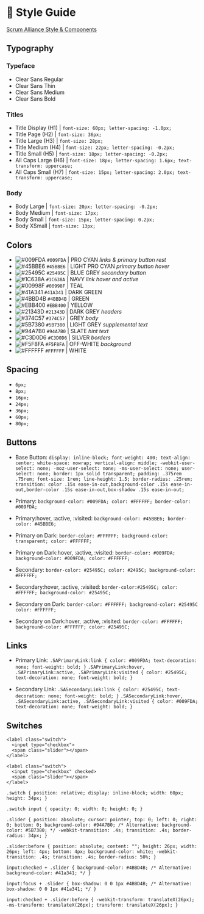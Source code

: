 # :art: Style Guide
[Scrum Alliance Style & Components](https://projects.invisionapp.com/share/QMJGWVZU69R#/screens/303774429)

## Typography 

### Typeface
- Clear Sans Regular
- Clear Sans Thin
- Clear Sans Medium 
- Clear Sans Bold

### Titles
- Title Display (H1)  | `font-size: 60px; letter-spacing: -1.0px;`
- Title Page (H2)     | `font-size: 36px;`
- Title Large (H3)    | `font-size: 28px;`
- Title Medium (H4)   | `font-size: 22px; letter-spacing: -0.2px;`
- Title Small (H5)    | `font-size: 18px; letter-spacing: -0.2px;`
- All Caps Large (H6) | `font-size: 18px; letter-spacing: 1.6px; text-transform: uppercase;`
- All Caps Small (H7) | `font-size: 15px; letter-spacing: 2.0px; text-transform: uppercase;` 

### Body
- Body Large    | `font-size: 20px; letter-spacing: -0.2px;`
- Body Medium   | `font-size: 17px;`
- Body Small    | `font-size: 15px; letter-spacing: 0.2px;`
- Body XSmall   | `font-size: 13px;`


## Colors
- ![#009FDA](https://placehold.it/15/009FDA/000000?text=+) `#009FDA` | PRO CYAN *links & primary button rest* 
- ![#45BBE6](https://placehold.it/15/45BBE6/000000?text=+) `#45BBE6` | LIGHT PRO CYAN *primary button hover*
- ![#25495C](https://placehold.it/15/25495C/000000?text=+) `#25495C` | BLUE GREY *secondary button*
- ![#1C638A](https://placehold.it/15/1C638A/000000?text=+) `#1C638A` | NAVY *link hover and active*
- ![#00998F](https://placehold.it/15/00998F/000000?text=+) `#00998F` | TEAL
- ![#41A341](https://placehold.it/15/41A341/000000?text=+) `#41A341` | DARK GREEN
- ![#4BBD4B](https://placehold.it/15/4BBD4B/000000?text=+) `#4BBD4B` | GREEN
- ![#EBB400](https://placehold.it/15/EBB400/000000?text=+) `#EBB400` | YELLOW
- ![#21343D](https://placehold.it/15/21343D/000000?text=+) `#21343D` | DARK GREY *headers*
- ![#374C57](https://placehold.it/15/374C57/000000?text=+) `#374C57` | GREY *body*
- ![#5B7380](https://placehold.it/15/5B7380/000000?text=+) `#5B7380` | LIGHT GREY *supplemental text*
- ![#94A7B0](https://placehold.it/15/94A7B0/000000?text=+) `#94A7B0` | SLATE *hint text*
- ![#C3D0D6](https://placehold.it/15/C3D0D6/000000?text=+) `#C3D0D6` | SILVER *borders*
- ![#F5F8FA](https://placehold.it/15/F5F8FA/000000?text=+) `#F5F8FA` | OFF-WHITE *background*
- ![#FFFFFF](https://placehold.it/15/FFFFFF/000000?text=+) `#FFFFFF` | WHITE


## Spacing
- `6px;`
- `8px;`
- `16px;`
- `24px;`
- `36px;`
- `60px;`
- `80px;`


## Buttons 
- Base Button: `display: inline-block; font-weight: 400; text-align: center; white-space: nowrap; vertical-align: middle; -webkit-user-select: none; -moz-user-select: none; -ms-user-select: none; user-select: none; border: 1px solid transparent; padding: .375rem .75rem; font-size: 1rem; line-height: 1.5; border-radius: .25rem; transition: color .15s ease-in-out,background-color .15s ease-in-out,border-color .15s ease-in-out,box-shadow .15s ease-in-out;`

- Primary: `background-color: #009FDA; color: #FFFFFF; border-color: #009FDA;`

- Primary:hover, :active, :visited: `background-color: #45BBE6; border-color: #45BBE6;`

- Primary on Dark: `border-color: #FFFFFF; background-color: transparent; color: #FFFFFF;`

- Primary on Dark:hover, :active, :visited: `border-color: #009FDA; background-color: #009FDA; color: #FFFFFF;`

- Secondary: `border-color: #25495C; color: #2495C; background-color: #FFFFFF;`

- Secondary:hover, :active, :visited: `border-color:#25495C; color: #FFFFFF; background-color: #25495C;`

- Secondary on Dark: `border-color: #FFFFFF; background-color: #25495C color: #FFFFFF;`

- Secondary on Dark:hover, :active, :visited: `border-color: #FFFFFF; background-color: #FFFFFF; color: #25495C;`

## Links 
- Primary Link: `.SAPrimaryLink:link { color: #009FDA; text-decoration: none; font-weight: bold; }`
`.SAPrimaryLink:hover, .SAPrimaryLink:active, .SAPrimaryLink:visited { color: #25495C; text-decoration: none; font-weight: bold; }`
    
- Secondary Link: `.SASecondaryLink:link { color: #25495C; text-decoration: none; font-weight: bold; }`
`.SASecondaryLink:hover, .SASecondaryLink:active, .SASecondaryLink:visited { color: #009FDA; text-decoration: none; font-weight: bold; }`

## Switches

```
<label class="switch">
  <input type="checkbox">
  <span class="slider"></span>
</label>
```
```
<label class="switch">
  <input type="checkbox" checked>
  <span class="slider"></span>
</label>
```

`.switch { position: relative; display: inline-block; width: 60px; height: 34px; }`

`.switch input { opacity: 0; width: 0; height: 0; }`

`.slider { position: absolute; cursor: pointer; top: 0; left: 0; right: 0; bottom: 0; background-color: #94A7B0; /* Alternative: background-color: #5B7380; */ -webkit-transition: .4s; transition: .4s; border-radius: 34px; }`

`.slider:before { position: absolute; content: ""; height: 26px; width: 26px; left: 4px; bottom: 4px; background-color: white; -webkit-transition: .4s; transition: .4s; border-radius: 50%; }`

`input:checked + .slider { background-color: #4BBD4B; /* Alternative: background-color: #41a341; */ }`

`input:focus + .slider { box-shadow: 0 0 1px #4BBD4B; /* Alternative:  box-shadow: 0 0 1px #41a341; */ }`

`input:checked + .slider:before { -webkit-transform: translateX(26px); -ms-transform: translateX(26px); transform: translateX(26px); } `
